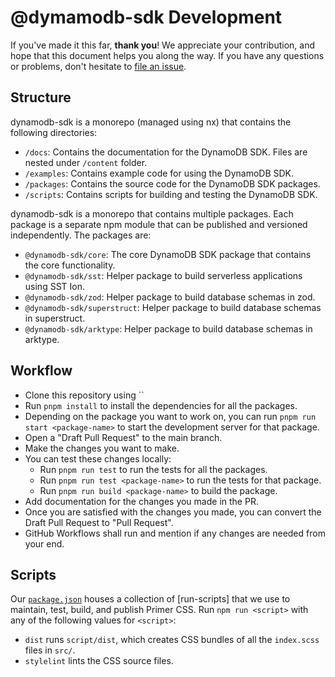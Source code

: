 # @dymamodb-sdk Development

If you've made it this far, **thank you**! We appreciate your contribution, and hope that this document helps you along the way. If you have any questions or problems, don't hesitate to [file an issue](https://github.com/AdityaBorkar/dynamodb-sdk/issues/new).

## Structure

dynamodb-sdk is a monorepo (managed using nx) that contains the following directories:

- `/docs`: Contains the documentation for the DynamoDB SDK. Files are nested under `/content` folder.
- `/examples`: Contains example code for using the DynamoDB SDK.
- `/packages`: Contains the source code for the DynamoDB SDK packages.
- `/scripts`: Contains scripts for building and testing the DynamoDB SDK.

dynamodb-sdk is a monorepo that contains multiple packages. Each package is a separate npm module that can be published and versioned independently. The packages are:

- `@dynamodb-sdk/core`: The core DynamoDB SDK package that contains the core functionality.
- `@dynamodb-sdk/sst`: Helper package to build serverless applications using SST Ion.
- `@dynamodb-sdk/zod`: Helper package to build database schemas in zod.
- `@dynamodb-sdk/superstruct`: Helper package to build database schemas in superstruct.
- `@dynamodb-sdk/arktype`: Helper package to build database schemas in arktype.

## Workflow

- Clone this repository using ``
- Run `pnpm install` to install the dependencies for all the packages.
- Depending on the package you want to work on, you can run `pnpm run start <package-name>` to start the development server for that package.
- Open a "Draft Pull Request" to the main branch.
- Make the changes you want to make.
- You can test these changes locally:
  - Run `pnpm run test` to run the tests for all the packages.
  - Run `pnpm run test <package-name>` to run the tests for that package.
  - Run `pnpm run build <package-name>` to build the package.
- Add documentation for the changes you made in the PR.
- Once you are satisfied with the changes you made, you can convert the Draft Pull Request to "Pull Request".
- GitHub Workflows shall run and mention if any changes are needed from your end.

## Scripts

Our [`package.json`](package.json) houses a collection of [run-scripts] that we use to maintain, test, build, and publish Primer CSS. Run `npm run <script>` with any of the following values for `<script>`:

- `dist` runs `script/dist`, which creates CSS bundles of all the `index.scss` files in `src/`.
- `stylelint` lints the CSS source files.